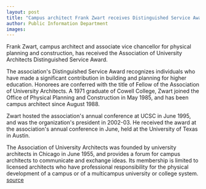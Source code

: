 ```yaml
---
layout: post
title: "Campus architect Frank Zwart receives Distinguished Service Award"
author: Public Information Department
images:
---
```


Frank Zwart, campus architect and associate vice chancellor for physical planning and construction, has received the Association of University Architects Distinguished Service Award.

The association's Distinguished Service Award recognizes individuals who have made a significant contribution in building and planning for higher education. Honorees are conferred with the title of Fellow of the Association of University Architects. A 1971 graduate of Cowell College, Zwart joined the Office of Physical Planning and Construction in May 1985, and has been campus architect since August 1988.

Zwart hosted the association's annual conference at UCSC in June 1995, and was the organization's president in 2002-03. He received the award at the association's annual conference in June, held at the University of Texas in Austin.

The Association of University Architects was founded by university architects in Chicago in June 1955, and provides a forum for campus architects to communicate and exchange ideas. Its membership is limited to licensed architects who have professional responsibility for the physical development of a campus or of a multicampus university or college system.
[source](http://www1.ucsc.edu/currents/06-07/08-28/zwart.asp "Permalink to zwart")
